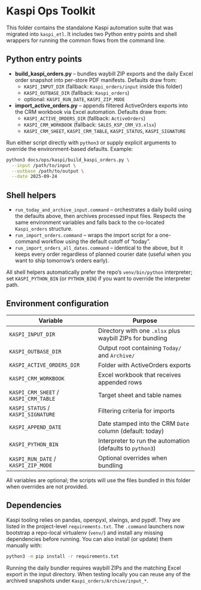 # Kaspi Ops Toolkit

This folder contains the standalone Kaspi automation suite that was migrated into
`kaspi_etl`. It includes two Python entry points and shell wrappers for running
the common flows from the command line.

## Python entry points

- **build_kaspi_orders.py** – bundles waybill ZIP exports and the daily Excel
  order snapshot into per-store PDF manifests. Defaults draw from:
  - `KASPI_INPUT_DIR` (fallback: `Kaspi_orders/input` inside this folder)
  - `KASPI_OUTBASE_DIR` (fallback: `Kaspi_orders`)
  - optional: `KASPI_RUN_DATE`, `KASPI_ZIP_MODE`
- **import_active_orders.py** – appends filtered ActiveOrders exports into the
  CRM workbook via Excel automation. Defaults draw from:
  - `KASPI_ACTIVE_ORDERS_DIR` (fallback: `ActiveOrders`)
  - `KASPI_CRM_WORKBOOK` (fallback: `SALES_KSP_CRM_V3.xlsx`)
  - `KASPI_CRM_SHEET`, `KASPI_CRM_TABLE`, `KASPI_STATUS`, `KASPI_SIGNATURE`

Run either script directly with `python3` or supply explicit arguments to
override the environment-based defaults. Example:

```bash
python3 docs/ops/kaspi/build_kaspi_orders.py \
  --input /path/to/input \
  --outbase /path/to/output \
  --date 2025-09-24
```

## Shell helpers

- `run_today_and_archive_input.command` – orchestrates a daily build using the
  defaults above, then archives processed input files. Respects the same
  environment variables and falls back to the co-located `Kaspi_orders`
  structure.
- `run_import_orders.command` – wraps the import script for a one-command
  workflow using the default cutoff of “today”.
- `run_import_orders_all_dates.command` – identical to the above, but it keeps
  every order regardless of planned courier date (useful when you want to ship
  tomorrow’s orders early).

All shell helpers automatically prefer the repo’s `venv/bin/python`
interpreter; set `KASPI_PYTHON_BIN` (or `PYTHON_BIN`) if you want to override
the interpreter path.

## Environment configuration

| Variable | Purpose |
| --- | --- |
| `KASPI_INPUT_DIR` | Directory with one `.xlsx` plus waybill ZIPs for bundling |
| `KASPI_OUTBASE_DIR` | Output root containing `Today/` and `Archive/` |
| `KASPI_ACTIVE_ORDERS_DIR` | Folder with ActiveOrders exports |
| `KASPI_CRM_WORKBOOK` | Excel workbook that receives appended rows |
| `KASPI_CRM_SHEET` / `KASPI_CRM_TABLE` | Target sheet and table names |
| `KASPI_STATUS` / `KASPI_SIGNATURE` | Filtering criteria for imports |
| `KASPI_APPEND_DATE` | Date stamped into the CRM `Date` column (default: today) |
| `KASPI_PYTHON_BIN` | Interpreter to run the automation (defaults to `python3`) |
| `KASPI_RUN_DATE` / `KASPI_ZIP_MODE` | Optional overrides when bundling |

All variables are optional; the scripts will use the files bundled in this
folder when overrides are not provided.

## Dependencies

Kaspi tooling relies on pandas, openpyxl, xlwings, and pypdf. They are listed in
the project-level `requirements.txt`. The `.command` launchers now bootstrap a
repo-local virtualenv (`venv/`) and install any missing dependencies before
running. You can also install (or update) them manually with:

```bash
python3 -m pip install -r requirements.txt
```

Running the daily bundler requires waybill ZIPs and the matching Excel export in
the input directory. When testing locally you can reuse any of the archived
snapshots under `Kaspi_orders/Archive/input_*`.
